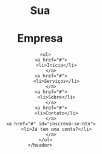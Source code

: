 <title>Landing Page</title>

<header>
        <div id="title">
            <h1>Sua</h1>
            <h1>Empresa</h1>
        </div>

        <ul>
            <a href="#">
                <li>Início</li>
            </a>
            <a href="#">
                <li>Serviços</li>
            </a>
            <a href="#">
                <li>Sobre</li>
            </a>
            <a href="#">
                <li>Contato</li>
            </a>
            <a href="#" id="inscreva-se-btn">
                <li>Já tem uma conta?</li>
            </a>
        </ul>
    </header>
